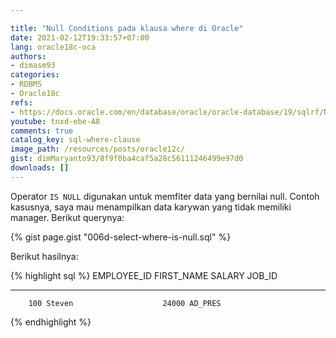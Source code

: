 ```yaml
---

title: "Null Conditions pada klausa where di Oracle"
date: 2021-02-12T19:33:57+07:00
lang: oracle18c-oca
authors:
- dimasm93
categories:
- RDBMS
- Oracle18c
refs: 
- https://docs.oracle.com/en/database/oracle/oracle-database/19/sqlrf/Null-Conditions.html#GUID-657F2BA6-5687-4A00-8C2F-57515FD2DAEB
youtube: tnxd-ebe-A8
comments: true
catalog_key: sql-where-clause
image_path: /resources/posts/oracle12c/
gist: dimMaryanto93/8f9f0ba4caf5a28c56111246499e97d0
downloads: []
---
```


Operator `IS NULL` digunakan untuk memfiter data yang bernilai null. Contoh kasusnya, saya mau menampilkan data karywan yang tidak memiliki manager. Berikut querynya:

<!--more-->

{% gist page.gist "006d-select-where-is-null.sql" %}

Berikut hasilnya:

{% highlight sql %}
EMPLOYEE_ID FIRST_NAME               SALARY JOB_ID
----------- -------------------- ---------- ----------
        100 Steven                    24000 AD_PRES
{% endhighlight %}
